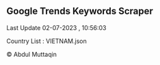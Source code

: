 

## Google Trends Keywords Scraper 
 
Last Update 02-07-2023 , 10:56:03

Country List :
VIETNAM.json



© Abdul Muttaqin 
